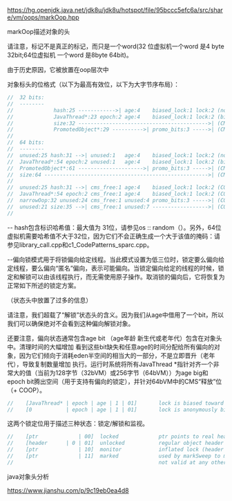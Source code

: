 https://hg.openjdk.java.net/jdk8u/jdk8u/hotspot/file/95bccc5efc6a/src/share/vm/oops/markOop.hpp

markOop描述对象的头

请注意，标记不是真正的标记，而只是一个word(32 位虚拟机一个word 是4 byte 32bit;64位虚拟机 一个word 是8byte 64bit)。

由于历史原因，它被放置在oop层次中

对象标头的位格式（以下为最高有效位，以下为大字节序布局）：

```java
//  32 bits:
//  --------
//             hash:25 ------------>| age:4    biased_lock:1 lock:2 (normal object)
//             JavaThread*:23 epoch:2 age:4    biased_lock:1 lock:2 (biased object)
//             size:32 ------------------------------------------>| (CMS free block)
//             PromotedObject*:29 ---------->| promo_bits:3 ----->| (CMS promoted object)
//
//  64 bits:
//  --------
//  unused:25 hash:31 -->| unused:1   age:4    biased_lock:1 lock:2 (normal object)
//  JavaThread*:54 epoch:2 unused:1   age:4    biased_lock:1 lock:2 (biased object)
//  PromotedObject*:61 --------------------->| promo_bits:3 ----->| (CMS promoted object)
//  size:64 ----------------------------------------------------->| (CMS free block)
//
//  unused:25 hash:31 -->| cms_free:1 age:4    biased_lock:1 lock:2 (COOPs && normal object)
//  JavaThread*:54 epoch:2 cms_free:1 age:4    biased_lock:1 lock:2 (COOPs && biased object)
//  narrowOop:32 unused:24 cms_free:1 unused:4 promo_bits:3 ----->| (COOPs && CMS promoted object)
//  unused:21 size:35 -->| cms_free:1 unused:7 ------------------>| (COOPs && CMS free block)
//
```

-- hash包含标识哈希值：最大值为 31位，请参见os :: random（）。另外，64位虚拟机需要哈希值不大于32位，因为它们不会正确生成一个大于该值的掩码：请参见library_call.cpp和c1_CodePatterns_sparc.cpp。

--偏向锁模式用于将锁偏向给定线程。当此模式设置为低三位时，锁定要么偏向给定线程，要么偏向“匿名”偏向，表示可能偏向。当锁定偏向给定的线程的时候，锁定和解锁可以由该线程执行，而无需使用原子操作。取消锁的偏向后，它将恢复为正常如下所述的锁定方案。



（状态头中放置了过多的信息）

请注意，我们超载了“解锁”状态头的含义。因为我们从age中借用了一个bit，所以我们可以确保绝对不会看到这种偏向解锁对象。

还要注意，偏向状态通常包含age bit （age年龄 新生代或老年代）包含在对象头中。清理时间的大幅增加 看到这些bit缺失和任意age的时间分配给所有偏向的对象，因为它们倾向于消耗eden半空间的相当大的一部分，不是立即晋升（老年代），导致复制数量增加 执行。运行时系统将所有JavaThread *指针对齐一个非常大的值（当前为128字节（32bVM）或256字节（64bVM））为age big和epoch bit腾出空间（用于支持有偏向的锁定），并针对64bVM中的CMS“释放”位（+ COOP）。

```java
//    [JavaThread* | epoch | age | 1 | 01]       lock is biased toward given thread 锁偏向给定线程
//    [0           | epoch | age | 1 | 01]       lock is anonymously biased 锁匿名偏向
```

这两个锁定位用于描述三种状态：锁定/解锁和监视。

```java
//    [ptr             | 00]  locked             ptr points to real header on stack ptr指向堆栈上的真实对象头
//    [header      | 0 | 01]  unlocked           regular object header 常规对象头
//    [ptr             | 10]  monitor            inflated lock (header is wapped out) 膨胀的锁（将对象头换出）
//    [ptr             | 11]  marked             used by markSweep to mark an object
//                                               not valid at any other time  markSweep用于标记对象在任何其他时间无效
```

java对象头分析

https://www.jianshu.com/p/9c19eb0ea4d8